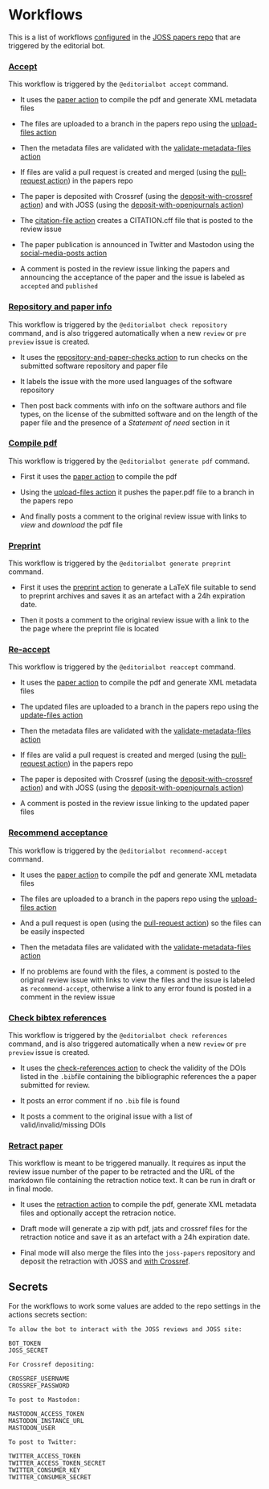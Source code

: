 # Workflows

This is a list of workflows [configured](https://github.com/openjournals/joss-papers/tree/master/.github/workflows) in the [JOSS papers repo](https://github.com/openjournals/joss-papers) that are triggered by the editorial bot.

### **[Accept](https://github.com/openjournals/joss-papers/blob/master/.github/workflows/accept.yml)**

  This workflow is triggered by the `@editorialbot accept` command.

  * It uses the [paper action](./github-actions.md#paper) to compile the pdf and generate XML metadata files

  * The files are uploaded to a branch in the papers repo using the [upload-files action](./github-actions.md#upload-files)

  * Then the metadata files are validated with the [validate-metadata-files action](./github-actions.md#validate-metadata-files)

  * If files are valid a pull request is created and merged (using the [pull-request action](./github-actions.md#pull-request)) in the papers repo

  * The paper is deposited with Crossref (using the [deposit-with-crossref action](./github-actions.md#deposit-with-crossref)) and with JOSS (using the [deposit-with-openjournals action](./github-actions.md#deposit-with-open-journals))

  * The [citation-file action](./github-actions.md#citation-file) creates a CITATION.cff file that is posted to the review issue

  * The paper publication is announced in Twitter and Mastodon using the [social-media-posts action](./github-actions.md#acceptance-social-media-posts)

  * A comment is posted in the review issue linking the papers and announcing the acceptance of the paper and the issue is labeled as `accepted` and `published`

### **[Repository and paper info](https://github.com/openjournals/joss-papers/blob/master/.github/workflows/checks.yml)**

This workflow is triggered by the `@editorialbot check repository` command, and is also triggered automatically when a new `review` or `pre preview` issue is created.

  * It uses the [repository-and-paper-checks action](./github-actions.md#repository-and-paper-checks) to run checks on the submitted software repository and paper file

  * It labels the issue with the more used languages of the software repository

  * Then post back comments with info on the software authors and file types, on the license of the submitted software and on the length of the paper file and the presence of a _Statement of need_ section in it

### **[Compile pdf](https://github.com/openjournals/joss-papers/blob/master/.github/workflows/draft-paper.yml)**

  This workflow is triggered by the `@editorialbot generate pdf` command.

  * First it uses the [paper action](./github-actions.md#paper) to compile the pdf

  * Using the [upload-files action](./github-actions.md#upload-files) it pushes the paper.pdf file to a branch in the papers repo

  * And finally posts a comment to the original review issue with links to _view_ and _download_ the pdf file

### **[Preprint](https://github.com/openjournals/joss-papers/blob/master/.github/workflows/preprint.yml)**

  This workflow is triggered by the `@editorialbot generate preprint` command.

  * First it uses the [preprint action](./github-actions.md#preprint) to generate a LaTeX file suitable to send to preprint archives and saves it as an artefact with a 24h expiration date.

  * Then it posts a comment to the original review issue with a link to the the page where the preprint file is located

### **[Re-accept](https://github.com/openjournals/joss-papers/blob/master/.github/workflows/reaccept.yml)**

  This workflow is triggered by the `@editorialbot reaccept` command.

  * It uses the [paper action](./github-actions.md#paper) to compile the pdf and generate XML metadata files

  * The updated files are uploaded to a branch in the papers repo using the [update-files action](./github-actions.md#update-files)

  * Then the metadata files are validated with the [validate-metadata-files action](./github-actions.md#validate-metadata-files)

  * If files are valid a pull request is created and merged (using the [pull-request action](./github-actions.md#pull-request)) in the papers repo

  * The paper is deposited with Crossref (using the [deposit-with-crossref action](./github-actions.md#deposit-with-crossref)) and with JOSS (using the [deposit-with-openjournals action](./github-actions.md#deposit-with-open-journals))

  * A comment is posted in the review issue linking to the updated paper files


### **[Recommend acceptance](https://github.com/openjournals/joss-papers/blob/master/.github/workflows/recommend-acceptance.yml)**

  This workflow is triggered by the `@editorialbot recommend-accept` command.

  * It uses the [paper action](./github-actions.md#paper) to compile the pdf and generate XML metadata files

  * The files are uploaded to a branch in the papers repo using the [upload-files action](./github-actions.md#upload-files)

  * And a pull request is open (using the [pull-request action](./github-actions.md#pull-request)) so the files can be easily inspected

  * Then the metadata files are validated with the [validate-metadata-files action](./github-actions.md#validate-metadata-files)

  * If no problems are found with the files, a comment is posted to the original review issue with links to view the files and the issue is labeled as `recommend-accept`, otherwise a link to any error found is posted in a comment in the review issue

### **[Check bibtex references ](https://github.com/openjournals/joss-papers/blob/master/.github/workflows/references.yml)**

This workflow is triggered by the `@editorialbot check references` command, and is also triggered automatically when a new `review` or `pre preview` issue is created.

  * It uses the [check-references action](./github-actions.md#check-references) to check the validity of the DOIs listed in the `.bib`file containing the bibliographic references the a paper submitted for review.

  * It posts an error comment if no `.bib` file is found

  * It posts a comment to the original issue with a list of valid/invalid/missing DOIs

### **[Retract paper](https://github.com/openjournals/joss-papers/actions/workflows/retract.yml)**

  This workflow is meant to be triggered manually. It requires as input the review issue number of the paper to be retracted and the URL of the markdown file containing the retraction notice text. It can be run in draft or in final mode.

  * It uses the [retraction action](./github-actions.md#retraction) to compile the pdf, generate XML metadata files and optionally accept the retracion notice.

  * Draft mode will generate a zip with pdf, jats and crossref files for the retraction notice and save it as an artefact with a 24h expiration date.

  * Final mode will also merge the files into the `joss-papers` repository and deposit the retraction with JOSS and [with Crossref](./github-actions.md#deposit-with-crossref).


## Secrets

For the workflows to work some values are added to the repo settings in the actions secrets section:

```
To allow the bot to interact with the JOSS reviews and JOSS site:

BOT_TOKEN
JOSS_SECRET

For Crossref depositing:

CROSSREF_USERNAME
CROSSREF_PASSWORD

To post to Mastodon:

MASTODON_ACCESS_TOKEN
MASTODON_INSTANCE_URL
MASTODON_USER

To post to Twitter:

TWITTER_ACCESS_TOKEN
TWITTER_ACCESS_TOKEN_SECRET
TWITTER_CONSUMER_KEY
TWITTER_CONSUMER_SECRET

```
